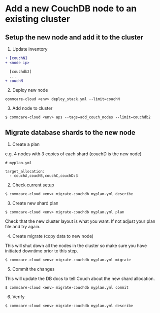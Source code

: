 # Add a new CouchDB node to an existing cluster

## Setup the new node and add it to the cluster
1. Update inventory

```diff
+ [couchN]
+ <node ip>

  [couchdb2]
  ...
+ couchN
```

2. Deploy new node

```
commcare-cloud <env> deploy_stack.yml --limit=couchN
```

3. Add node to cluster

```
$ commcare-cloud <env> aps --tags=add_couch_nodes --limit=couchdb2
```

## Migrate database shards to the new node

1. Create a plan

e.g. 4 nodes with 3 copies of each shard (couchD is the new node)
```
# myplan.yml

target_allocation:
  - couchA,couchB,couchC,couchD:3
```

2. Check current setup

```
$ commcare-cloud <env> migrate-couchdb myplan.yml describe
```

3. Create new shard plan

```
$ commcare-cloud <env> migrate-couchdb myplan.yml plan
```

Check that the new cluster layout is what you want. If not adjust
your plan file and try again.

4. Create migrate (copy data to new node)

This will shut down all the nodes in the cluster so make sure
you have initiated downtime prior to this step.

```
$ commcare-cloud <env> migrate-couchdb myplan.yml migrate
```

5. Commit the changes

This will update the DB docs to tell Couch about the new shard
allocation.

```
$ commcare-cloud <env> migrate-couchdb myplan.yml commit
```

6. Verify

```
$ commcare-cloud <env> migrate-couchdb myplan.yml describe
```
